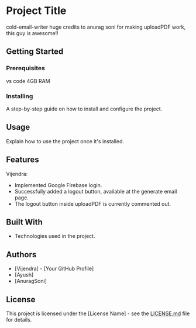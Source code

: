 # Project Title

cold-email-writer
huge credits to anurag soni for making uploadPDF work, this guy is awesome!!

## Getting Started

### Prerequisites

vs code
4GB RAM

### Installing

A step-by-step guide on how to install and configure the project.

## Usage

Explain how to use the project once it's installed.

## Features

Vijendra:

- Implemented Google Firebase login.
- Successfully added a logout button, available at the generate email page.
- The logout button inside uploadPDF is currently commented out.

## Built With

- Technologies used in the project.

## Authors

- [Vijendra] - [Your GitHub Profile]
- [Ayush]
- [AnuragSoni]

## License

This project is licensed under the [License Name] - see the [LICENSE.md](LICENSE.md) file for details.
